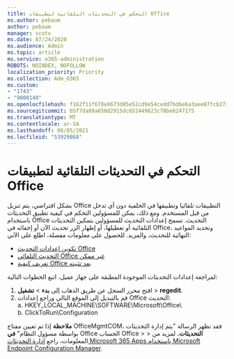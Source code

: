 ```yaml
---
title: التحكم في التحديثات التلقائية لتطبيقات Office
ms.author: pebaum
author: pebaum
manager: scotv
ms.date: 07/24/2020
ms.audience: Admin
ms.topic: article
ms.service: o365-administration
ROBOTS: NOINDEX, NOFOLLOW
localization_priority: Priority
ms.collection: Adm_O365
ms.custom:
- "1743"
- "9000140"
ms.openlocfilehash: f162f11f678e8673d85e52cd9e54cedd7bd6e6a3aee87fcb2731a06d2698ea6a
ms.sourcegitcommit: b5f7da89a650d2915dc652449623c78be6247175
ms.translationtype: MT
ms.contentlocale: ar-SA
ms.lasthandoff: 08/05/2021
ms.locfileid: "53929868"
---
```

# <a name="control-automatic-updates-for-office-apps"></a>التحكم في التحديثات التلقائية لتطبيقات Office

بشكل افتراضي، يتم تنزيل Office التطبيقات تلقائيا وتطبيقها في الخلفية دون أي تدخل من قبل المستخدم. ومع ذلك، يمكن للمسؤولين التحكم في كيفية تطبيق التحديثات باستخدام Office التحديث. تسمح إعدادات التحديث للمسؤولين بتمكين التحديثات التلقائية أو  تعطيلها، أو إظهار الزر تحديث الآن أو إخفائه في Office، وتحديد المواعيد النهائية للتحديث، والمزيد. للحصول على معلومات مفصلة، اطلع على الآتي:

- [تكوين إعدادات التحديث Office](https://docs.microsoft.com/deployoffice/configure-update-settings-for-office-365-proplus)  
- [التحديث التلقائي Office غير ممكن](https://support.microsoft.com/help/2753538/automatic-updating-for-office-2013-and-office-2016-click-to-run-is-not)  
- [تعريف كيفية Office بعد تثبيته](https://docs.microsoft.com/deployoffice/configuration-options-for-the-office-2016-deployment-tool#updates-element)

لمراجعة إعدادات التحديثات الموجودة المطبقة على جهاز عميل، اتبع الخطوات التالية:

1. افتح محرر السجل عن طريق الذهاب إلى **بدء**  >  **تشغيل**  >  **regedit**.
2. قم بالتبديل إلى الموقع التالي وراجع إعدادات Office التحديث:  
    a. HKEY_LOCAL_MACHINE\SOFTWARE\Microsoft\Office\  
    b. ClickToRun\Configuration

**ملاحظة**  إذا تم تعيين مفتاح OfficeMgmtCOM، فقد تظهر الرسالة "يتم إدارة التحديثات بواسطة مسؤول النظام" **في** Office الحساب Office  >    >  **التحديثات.** لمزيد من المعلومات، راجع [إدارة التحديثات Microsoft 365 Apps باستخدام Microsoft Endpoint Configuration Manager](https://docs.microsoft.com/deployoffice/manage-updates-to-office-365-proplus-with-system-center-configuration-manager#method-1-use-office-deployment-tool-to-enable-office-365-clients-to-receive-updates-from-configuration-manager).  
